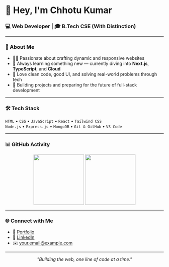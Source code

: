# 👋 Hey, I'm Chhotu Kumar

### 💻 Web Developer | 🎓 B.Tech CSE (With Distinction)

---

### 🚀 About Me

- 👨‍💻 Passionate about crafting dynamic and responsive websites  
- 📘 Always learning something new — currently diving into **Next.js**, **TypeScript**, and **Cloud**  
- 🎯 Love clean code, good UI, and solving real-world problems through tech  
- 🌱 Building projects and preparing for the future of full-stack development  

---

### 🛠 Tech Stack

`HTML` • `CSS` • `JavaScript` • `React` • `Tailwind CSS`  
`Node.js` • `Express.js` • `MongoDB` • `Git & GitHub` • `VS Code`

---

### 📊 GitHub Activity

<p align="center">
  <img src="https://github-readme-stats.vercel.app/api?username=your-username&show_icons=true&theme=github_dark" height="160" />
  <img src="https://github-readme-streak-stats.herokuapp.com/?user=your-username&theme=github-dark-blue" height="160" />
</p>

---

### 🌐 Connect with Me

- 💼 [Portfolio](#)  
- 🔗 [LinkedIn](#)  
- ✉️ your.email@example.com

---

<p align="center">
  <em>"Building the web, one line of code at a time."</em>
</p>
